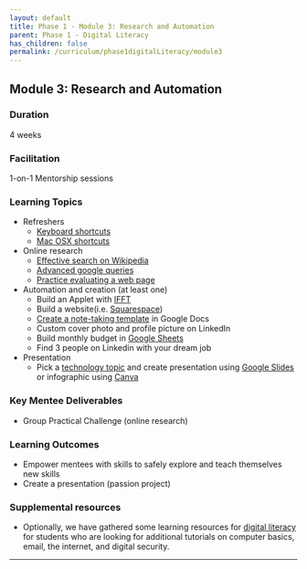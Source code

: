 ```yaml
---
layout: default
title: Phase 1 - Module 3: Research and Automation
parent: Phase 1 - Digital Literacy
has_children: false
permalink: /curriculum/phase1digitalLiteracy/module3
---
```


## Module 3: Research and Automation

### Duration

4 weeks

### Facilitation

1-on-1 Mentorship sessions

### Learning Topics

- Refreshers
  - <a href="https://edu.gcfglobal.org/en/techsavvy/keyboard-shortcuts/1/" target="_blank">Keyboard shortcuts</a>
  - <a href="https://edu.gcfglobal.org/en/osxbasics/keyboard-shortcuts-in-os-x/1/" target="_blank">Mac OSX shortcuts</a>
- Online research
  - <a href="https://edu.gcfglobal.org/en/using-the-web-to-get-stuff-done/effective-research-with-wikipedia/1/" target="_blank">Effective search on Wikipedia</a>
  - <a href="https://edu.gcfglobal.org/en/search-better-2018/hidden-features-of-google-search/1/" target="_blank">Advanced google queries</a>
  - <a href="https://edu.gcfglobal.org/en/digital-media-literacy/practice-evaluating-a-webpage/1/" target="_blank">Practice evaluating a web page</a>
- Automation and creation (at least one)
  - Build an Applet with <a href="https://ifttt.com/explore/welcome_to_ifttt" target="_blank">IFFT</a>
  - Build a website(i.e. <a href="https://support.squarespace.com/hc/en-us/articles/205809798-Video-Series-Getting-Started-with-Squarespace" target="_blank">Squarespace</a>)
  - <a href="https://support.google.com/a/users/answer/9308885?hl=en" target="_blank">Create a note-taking template</a> in Google Docs
  - Custom cover photo and profile picture on LinkedIn
  - Build monthly budget in <a href="https://edu.gcfglobal.org/en/googlespreadsheets/getting-started-with-google-sheets/1/" target="_blank">Google Sheets</a>
  - Find 3 people on Linkedin with your dream job
- Presentation
  - Pick a <a href="https://docs.google.com/document/d/1kOKj_SVUAvNnslnroaot25G773VyYvC32AHjgf462Pc/edit?usp=sharing" target="_blank">technology topic</a> and create presentation using <a href="https://edu.gcfglobal.org/en/googleslides/" target="_blank">Google Slides</a> or infographic using <a href="https://www.canva.com/" target="_blank">Canva</a>

### Key Mentee Deliverables

- Group Practical Challenge (online research)

### Learning Outcomes

- Empower mentees with skills to safely explore and teach themselves new skills
- Create a presentation (passion project)

### Supplemental resources

- Optionally, we have gathered some learning resources for [digital literacy](README.md) for students who are looking for additional tutorials on computer basics, email, the internet, and digital security.

---

